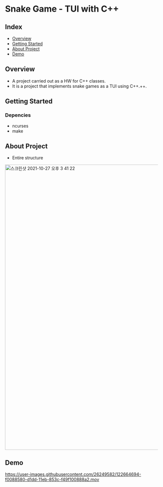 # Snake Game - TUI with C++

## Index

  - [Overview](#overview) 
  - [Getting Started](#getting-started)
  - [About Project](#About-Project)
  - [Demo](#Demo)

## Overview

- A project carried out as a HW for C++ classes.
- It is a project that implements snake games as a TUI using C++.++.

## Getting Started

### Depencies

- ncurses
- make

## About Project

- Entire structure

<img width="940" alt="스크린샷 2021-10-27 오후 3 41 22" src="https://user-images.githubusercontent.com/26249582/139013265-ce9b4a52-3a4c-462f-9b51-4da4c244f5e6.png">

## Demo

https://user-images.githubusercontent.com/26249582/122664694-f0088580-d1dd-11eb-853c-f49f100888a2.mov
